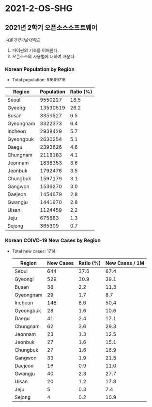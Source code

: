# 2021-2-OS-SHG

## 2021년 2학기 오픈소스소프트웨어

_서울과학기술대학교_

1. 파이썬의 기초를 이해한다.
1. 오픈소스의 사용법에 대하여 배운다.

### Korean Population by Region

- Total population: 51669716

| Region    | Population | Ratio (%) |
| --------- | ---------- | --------- |
| Seoul     | 9550227    | 18.5      |
| Gyeongi   | 13530519   | 26.2      |
| Busan     | 3359527    | 6.5       |
| Gyeongnam | 3322373    | 6.4       |
| Incheon   | 2938429    | 5.7       |
| Gyeongbuk | 2630254    | 5.1       |
| Daegu     | 2393626    | 4.6       |
| Chungnam  | 2118183    | 4.1       |
| Jeonnam   | 1838353    | 3.6       |
| Jeonbuk   | 1792476    | 3.5       |
| Chungbuk  | 1597179    | 3.1       |
| Gangwon   | 1536270    | 3.0       |
| Daejeon   | 1454679    | 2.8       |
| Gwangju   | 1441970    | 2.8       |
| Ulsan     | 1124459    | 2.2       |
| Jeju      | 675883     | 1.3       |
| Sejong    | 365309     | 0.7       |

### Korean COIVD-19 New Cases by Region

- Total new cases: 1714

  | Region    | New Cases | Ratio (%) | New Cases / 1M |
  | --------- | --------- | --------- | -------------- |
  | Seoul     | 644       | 37.6      | 67.4           |
  | Gyeongi   | 529       | 30.9      | 39.1           |
  | Busan     | 38        | 2.2       | 11.3           |
  | Gyeongnam | 29        | 1.7       | 8.7            |
  | Incheon   | 148       | 8.6       | 50.4           |
  | Gyeongbuk | 28        | 1.6       | 10.6           |
  | Daegu     | 41        | 2.4       | 17.1           |
  | Chungnam  | 62        | 3.6       | 29.3           |
  | Jeonnam   | 23        | 1.3       | 12.5           |
  | Jeonbuk   | 27        | 1.6       | 15.1           |
  | Chungbuk  | 27        | 1.6       | 16.9           |
  | Gangwon   | 33        | 1.9       | 21.5           |
  | Daejeon   | 16        | 0.9       | 11.0           |
  | Gwangju   | 40        | 2.3       | 27.7           |
  | Ulsan     | 20        | 1.2       | 17.8           |
  | Jeju      | 5         | 0.3       | 7.4            |
  | Sejong    | 4         | 0.2       | 10.9           |
